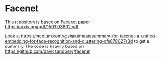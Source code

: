 # Facenet
This repository is based on Facenet paper https://arxiv.org/pdf/1503.03832.pdf

Look at https://medium.com/@shaktimaan/summary-for-facenet-a-unified-embedding-for-face-recognition-and-clustering-cfe878027a3d to get a summary
The code is heavily based on https://github.com/davidsandberg/facenet
